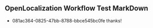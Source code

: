 ## OpenLocalization Workflow Test MarkDown
* 081ac364-0825-47bb-8788-bbce545bc0fe thanks!

<!--HONumber=Jul16_HO4-->


